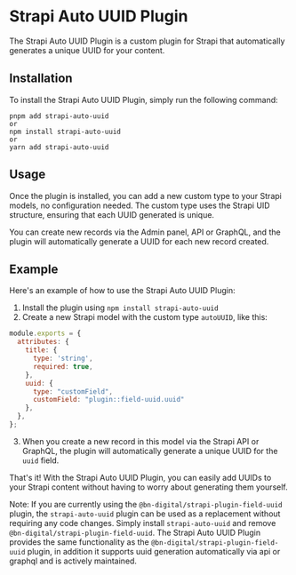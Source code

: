 # Strapi Auto UUID Plugin

The Strapi Auto UUID Plugin is a custom plugin for Strapi that automatically generates a unique UUID for your content.

## Installation

To install the Strapi Auto UUID Plugin, simply run the following command:

```
pnpm add strapi-auto-uuid
or
npm install strapi-auto-uuid
or
yarn add strapi-auto-uuid
```

## Usage

Once the plugin is installed, you can add a new custom type to your Strapi models, no configuration needed. The custom type uses the Strapi UID structure, ensuring that each UUID generated is unique.

You can create new records via the Admin panel, API or GraphQL, and the plugin will automatically generate a UUID for each new record created.


## Example

Here's an example of how to use the Strapi Auto UUID Plugin:

1. Install the plugin using `npm install strapi-auto-uuid`
2. Create a new Strapi model with the custom type `autoUUID`, like this:

```javascript
module.exports = {
  attributes: {
    title: {
      type: 'string',
      required: true,
    },
    uuid: {
      type: "customField",
      customField: "plugin::field-uuid.uuid"
    },
  },
};
```

3. When you create a new record in this model via the Strapi API or GraphQL, the plugin will automatically generate a unique UUID for the `uuid` field.

That's it! With the Strapi Auto UUID Plugin, you can easily add UUIDs to your Strapi content without having to worry about generating them yourself.


Note: If you are currently using the `@bn-digital/strapi-plugin-field-uuid` plugin, the `strapi-auto-uuid` plugin can be used as a replacement without requiring any code changes. Simply install `strapi-auto-uuid`  and remove `@bn-digital/strapi-plugin-field-uuid`. The Strapi Auto UUID Plugin provides the same functionality as the `@bn-digital/strapi-plugin-field-uuid` plugin, in addition it supports uuid generation automatically via api or graphql and is actively maintained.
